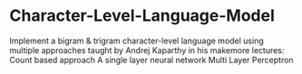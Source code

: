 # Character-Level-Language-Model
Implement a bigram & trigram character-level language model using multiple approaches taught by Andrej Kaparthy in his makemore lectures:
Count based approach
A single layer neural network
Multi Layer Perceptron
